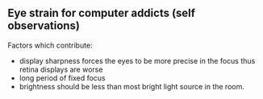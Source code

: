 


## Eye strain for computer addicts (self observations)

Factors which contribute:
* display sharpness forces the eyes to be more precise in the focus thus retina displays are worse
* long period of fixed focus
* brightness should be less than most bright light source in the room. 

